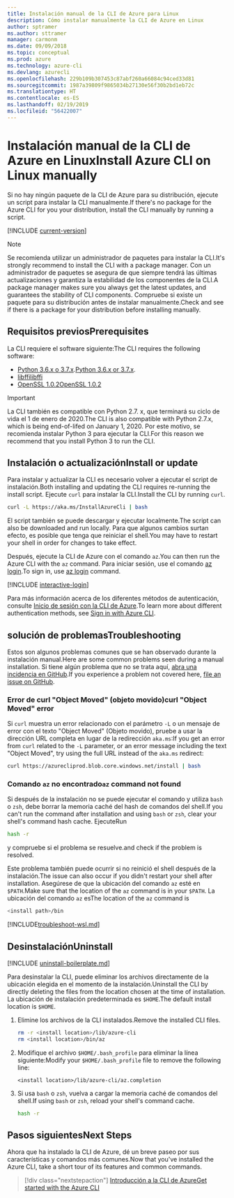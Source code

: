 ```yaml
---
title: Instalación manual de la CLI de Azure para Linux
description: Cómo instalar manualmente la CLI de Azure en Linux
author: sptramer
ms.author: sttramer
manager: carmonm
ms.date: 09/09/2018
ms.topic: conceptual
ms.prod: azure
ms.technology: azure-cli
ms.devlang: azurecli
ms.openlocfilehash: 229b109b307453c87abf260a66084c94ced33d81
ms.sourcegitcommit: 1987a39809f9865034b27130e56f30b2bd1eb72c
ms.translationtype: HT
ms.contentlocale: es-ES
ms.lasthandoff: 02/19/2019
ms.locfileid: "56422007"
---
```

# <a name="install-azure-cli-on-linux-manually"></a><span data-ttu-id="748d1-103">Instalación manual de la CLI de Azure en Linux</span><span class="sxs-lookup"><span data-stu-id="748d1-103">Install Azure CLI on Linux manually</span></span>

<span data-ttu-id="748d1-104">Si no hay ningún paquete de la CLI de Azure para su distribución, ejecute un script para instalar la CLI manualmente.</span><span class="sxs-lookup"><span data-stu-id="748d1-104">If there's no package for the Azure CLI for you your distribution, install the CLI manually by running a script.</span></span>

[!INCLUDE [current-version](includes/current-version.md)]

> [!NOTE]
> <span data-ttu-id="748d1-105">Se recomienda utilizar un administrador de paquetes para instalar la CLI.</span><span class="sxs-lookup"><span data-stu-id="748d1-105">It's strongly recommend to install the CLI with a package manager.</span></span> <span data-ttu-id="748d1-106">Con un administrador de paquetes se asegura de que siempre tendrá las últimas actualizaciones y garantiza la estabilidad de los componentes de la CLI.</span><span class="sxs-lookup"><span data-stu-id="748d1-106">A package manager makes sure you always get the latest updates, and guarantees the stability of CLI components.</span></span> <span data-ttu-id="748d1-107">Compruebe si existe un paquete para su distribución antes de instalar manualmente.</span><span class="sxs-lookup"><span data-stu-id="748d1-107">Check and see if there is a package for your distribution before installing manually.</span></span>

## <a name="prerequisites"></a><span data-ttu-id="748d1-108">Requisitos previos</span><span class="sxs-lookup"><span data-stu-id="748d1-108">Prerequisites</span></span>

<span data-ttu-id="748d1-109">La CLI requiere el software siguiente:</span><span class="sxs-lookup"><span data-stu-id="748d1-109">The CLI requires the following software:</span></span>

* <span data-ttu-id="748d1-110">[Python 3.6.x o 3.7.x](https://www.python.org/downloads/).</span><span class="sxs-lookup"><span data-stu-id="748d1-110">[Python 3.6.x or 3.7.x](https://www.python.org/downloads/).</span></span> 
* [<span data-ttu-id="748d1-111">libffi</span><span class="sxs-lookup"><span data-stu-id="748d1-111">libffi</span></span>](https://sourceware.org/libffi/)
* [<span data-ttu-id="748d1-112">OpenSSL 1.0.2</span><span class="sxs-lookup"><span data-stu-id="748d1-112">OpenSSL 1.0.2</span></span>](https://www.openssl.org/source/)

> [!IMPORTANT]
>
> <span data-ttu-id="748d1-113">La CLI también es compatible con Python 2.7. x, que terminará su ciclo de vida el 1 de enero de 2020.</span><span class="sxs-lookup"><span data-stu-id="748d1-113">The CLI is also compatible with Python 2.7.x, which is being end-of-lifed on January 1, 2020.</span></span> <span data-ttu-id="748d1-114">Por este motivo, se recomienda instalar Python 3 para ejecutar la CLI.</span><span class="sxs-lookup"><span data-stu-id="748d1-114">For this reason we recommend that you install Python 3 to run the CLI.</span></span>

## <a name="install-or-update"></a><span data-ttu-id="748d1-115">Instalación o actualización</span><span class="sxs-lookup"><span data-stu-id="748d1-115">Install or update</span></span>

<span data-ttu-id="748d1-116">Para instalar y actualizar la CLI es necesario volver a ejecutar el script de instalación.</span><span class="sxs-lookup"><span data-stu-id="748d1-116">Both installing and updating the CLI requires re-running the install script.</span></span> <span data-ttu-id="748d1-117">Ejecute `curl` para instalar la CLI.</span><span class="sxs-lookup"><span data-stu-id="748d1-117">Install the CLI by running `curl`.</span></span>

```bash
curl -L https://aka.ms/InstallAzureCli | bash
```

<span data-ttu-id="748d1-118">El script también se puede descargar y ejecutar localmente.</span><span class="sxs-lookup"><span data-stu-id="748d1-118">The script can also be downloaded and run locally.</span></span> <span data-ttu-id="748d1-119">Para que algunos cambios surtan efecto, es posible que tenga que reiniciar el shell.</span><span class="sxs-lookup"><span data-stu-id="748d1-119">You may have to restart your shell in order for changes to take effect.</span></span>

<span data-ttu-id="748d1-120">Después, ejecute la CLI de Azure con el comando `az`.</span><span class="sxs-lookup"><span data-stu-id="748d1-120">You can then run the Azure CLI with the `az` command.</span></span> <span data-ttu-id="748d1-121">Para iniciar sesión, use el comando [az login](/cli/azure/reference-index#az-login).</span><span class="sxs-lookup"><span data-stu-id="748d1-121">To sign in, use [az login](/cli/azure/reference-index#az-login) command.</span></span>

[!INCLUDE [interactive-login](includes/interactive-login.md)]

<span data-ttu-id="748d1-122">Para más información acerca de los diferentes métodos de autenticación, consulte [Inicio de sesión con la CLI de Azure](authenticate-azure-cli.md).</span><span class="sxs-lookup"><span data-stu-id="748d1-122">To learn more about different authentication methods, see [Sign in with Azure CLI](authenticate-azure-cli.md).</span></span>

## <a name="troubleshooting"></a><span data-ttu-id="748d1-123">solución de problemas</span><span class="sxs-lookup"><span data-stu-id="748d1-123">Troubleshooting</span></span>

<span data-ttu-id="748d1-124">Estos son algunos problemas comunes que se han observado durante la instalación manual.</span><span class="sxs-lookup"><span data-stu-id="748d1-124">Here are some common problems seen during a manual installation.</span></span> <span data-ttu-id="748d1-125">Si tiene algún problema que no se trata aquí, [abra una incidencia en GitHub](https://github.com/Azure/azure-cli/issues).</span><span class="sxs-lookup"><span data-stu-id="748d1-125">If you experience a problem not covered here, [file an issue on GitHub](https://github.com/Azure/azure-cli/issues).</span></span>

### <a name="curl-object-moved-error"></a><span data-ttu-id="748d1-126">Error de curl "Object Moved" (objeto movido)</span><span class="sxs-lookup"><span data-stu-id="748d1-126">curl "Object Moved" error</span></span>

<span data-ttu-id="748d1-127">Si `curl` muestra un error relacionado con el parámetro `-L` o un mensaje de error con el texto "Object Moved" (Objeto movido), pruebe a usar la dirección URL completa en lugar de la redirección `aka.ms`:</span><span class="sxs-lookup"><span data-stu-id="748d1-127">If you get an error from `curl` related to the `-L` parameter, or an error message including the text "Object Moved", try using the full URL instead of the `aka.ms` redirect:</span></span>

```bash
curl https://azurecliprod.blob.core.windows.net/install | bash
```

### <a name="az-command-not-found"></a><span data-ttu-id="748d1-128">Comando `az` no encontrado</span><span class="sxs-lookup"><span data-stu-id="748d1-128">`az` command not found</span></span>

<span data-ttu-id="748d1-129">Si después de la instalación no se puede ejecutar el comando y utiliza `bash` o `zsh`, debe borrar la memoria caché del hash de comandos del shell.</span><span class="sxs-lookup"><span data-stu-id="748d1-129">If you can't run the command after installation and using `bash` or `zsh`, clear your shell's command hash cache.</span></span> <span data-ttu-id="748d1-130">Ejecute</span><span class="sxs-lookup"><span data-stu-id="748d1-130">Run</span></span>

```bash
hash -r
```

<span data-ttu-id="748d1-131">y compruebe si el problema se resuelve.</span><span class="sxs-lookup"><span data-stu-id="748d1-131">and check if the problem is resolved.</span></span>

<span data-ttu-id="748d1-132">Este problema también puede ocurrir si no reinició el shell después de la instalación.</span><span class="sxs-lookup"><span data-stu-id="748d1-132">The issue can also occur if you didn't restart your shell after installation.</span></span> <span data-ttu-id="748d1-133">Asegúrese de que la ubicación del comando `az` esté en `$PATH`.</span><span class="sxs-lookup"><span data-stu-id="748d1-133">Make sure that the location of the `az` command is in your `$PATH`.</span></span> <span data-ttu-id="748d1-134">La ubicación del comando `az` es</span><span class="sxs-lookup"><span data-stu-id="748d1-134">The location of the `az` command is</span></span>

```bash
<install path>/bin
```

[!INCLUDE[troubleshoot-wsl.md](includes/troubleshoot-wsl.md)]

## <a name="uninstall"></a><span data-ttu-id="748d1-135">Desinstalación</span><span class="sxs-lookup"><span data-stu-id="748d1-135">Uninstall</span></span>

[!INCLUDE [uninstall-boilerplate.md](includes/uninstall-boilerplate.md)]

<span data-ttu-id="748d1-136">Para desinstalar la CLI, puede eliminar los archivos directamente de la ubicación elegida en el momento de la instalación.</span><span class="sxs-lookup"><span data-stu-id="748d1-136">Uninstall the CLI by directly deleting the files from the location chosen at the time of installation.</span></span> <span data-ttu-id="748d1-137">La ubicación de instalación predeterminada es `$HOME`.</span><span class="sxs-lookup"><span data-stu-id="748d1-137">The default install location is `$HOME`.</span></span>

1. <span data-ttu-id="748d1-138">Elimine los archivos de la CLI instalados.</span><span class="sxs-lookup"><span data-stu-id="748d1-138">Remove the installed CLI files.</span></span>

   ```bash
   rm -r <install location>/lib/azure-cli
   rm <install location>/bin/az
   ```

2. <span data-ttu-id="748d1-139">Modifique el archivo `$HOME/.bash_profile` para eliminar la línea siguiente:</span><span class="sxs-lookup"><span data-stu-id="748d1-139">Modify your `$HOME/.bash_profile` file to remove the following line:</span></span>

   ```text
   <install location>/lib/azure-cli/az.completion
   ```

3. <span data-ttu-id="748d1-140">Si usa `bash` o `zsh`, vuelva a cargar la memoria caché de comandos del shell.</span><span class="sxs-lookup"><span data-stu-id="748d1-140">If using `bash` or `zsh`, reload your shell's command cache.</span></span>

   ```bash
   hash -r
   ```

## <a name="next-steps"></a><span data-ttu-id="748d1-141">Pasos siguientes</span><span class="sxs-lookup"><span data-stu-id="748d1-141">Next Steps</span></span>

<span data-ttu-id="748d1-142">Ahora que ha instalado la CLI de Azure, dé un breve paseo por sus características y comandos más comunes.</span><span class="sxs-lookup"><span data-stu-id="748d1-142">Now that you've installed the Azure CLI, take a short tour of its features and common commands.</span></span>

> [!div class="nextstepaction"]
> [<span data-ttu-id="748d1-143">Introducción a la CLI de Azure</span><span class="sxs-lookup"><span data-stu-id="748d1-143">Get started with the Azure CLI</span></span>](get-started-with-azure-cli.md)
